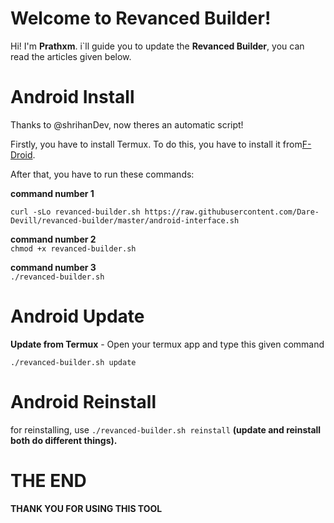 # Welcome to Revanced Builder!

Hi! I'm  **Prathxm**. i`ll guide you to update the **Revanced Builder**, you can read the articles given below.

# Android Install 
Thanks to @shrihanDev, now theres an automatic script!

Firstly, you have to install Termux. To do this, you have to install it from[F-Droid](https://f-droid.org/repo/com.termux_118.apk).

After that, you have to run these commands:

**command number 1**

    curl -sLo revanced-builder.sh https://raw.githubusercontent.com/Dare-Devill/revanced-builder/master/android-interface.sh
**command number 2** <br>
`chmod +x revanced-builder.sh`

**command number 3** <br>
`./revanced-builder.sh`



# Android Update

**Update from Termux** - Open your termux app and type this given command 

    ./revanced-builder.sh update



# Android Reinstall

for reinstalling, use 
`./revanced-builder.sh reinstall` 
**(update and reinstall both do different things).**

#  THE END 

**THANK YOU FOR USING THIS TOOL**


